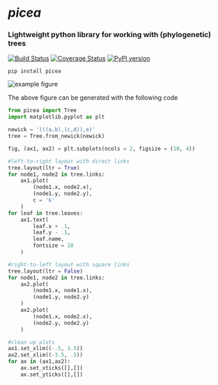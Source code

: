 # _picea_

### Lightweight python library for working with (phylogenetic) trees

[![Build Status](https://travis-ci.org/holmrenser/picea.svg?branch=master)](https://travis-ci.org/holmrenser/picea)
[![Coverage Status](https://coveralls.io/repos/github/holmrenser/picea/badge.svg?branch=master)](https://coveralls.io/github/holmrenser/picea?branch=master)
[![PyPI version](https://badge.fury.io/py/picea.svg)](https://badge.fury.io/py/picea)

```
pip install picea
```

![example figure](examples/example1.png)

The above figure can be generated with the following code

```python
from picea import Tree
import matplotlib.pyplot as plt

newick = '(((a,b),(c,d)),e)'
tree = Tree.from_newick(newick)

fig, (ax1, ax2) = plt.subplots(ncols = 2, figsize = (10, 4))

#left-to-right layout with direct links
tree.layout(ltr = True)
for node1, node2 in tree.links:
    ax1.plot(
        (node1.x, node2.x),
        (node1.y, node2.y),
        c = 'k'
    )
for leaf in tree.leaves:
    ax1.text(
        leaf.x + .1, 
        leaf.y - .1, 
        leaf.name,
        fontsize = 18
    )

#right-to-left layout with square links
tree.layout(ltr = False)
for node1, node2 in tree.links:
    ax2.plot(
        (node1.x, node1.x),
        (node1.y, node2.y)
    )
    ax2.plot(
        (node1.x, node2.x),
        (node2.y, node2.y)
    )

#clean up plots
ax1.set_xlim((-.5, 3.5))
ax2.set_xlim((-3.5, .5))
for ax in (ax1,ax2):
    ax.set_xticks([],[])
    ax.set_yticks([],[])
```
